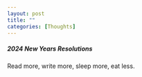 ```yaml
---
layout: post
title: ""
categories: [Thoughts]
---
```


##### 2024 New Years Resolutions
Read more, write more, sleep more, eat less.
